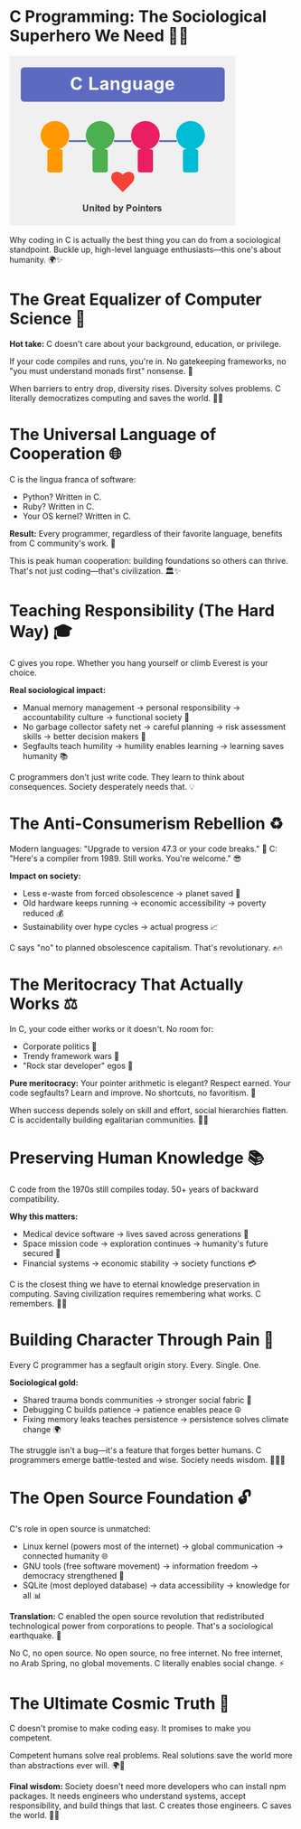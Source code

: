 # C Programming: The Sociological Superhero We Need 🦸‍♂️

![C Sociology](c-sociology.png)

Why coding in C is actually the best thing you can do from a sociological standpoint. Buckle up, high-level language enthusiasts—this one's about humanity. 🌍✨
<!-- end_slide -->

# The Great Equalizer of Computer Science 🤝

**Hot take:** C doesn't care about your background, education, or privilege.

If your code compiles and runs, you're in. No gatekeeping frameworks, no "you must understand monads first" nonsense. 💪

When barriers to entry drop, diversity rises. Diversity solves problems. C literally democratizes computing and saves the world. 🌈🚀
<!-- end_slide -->

# The Universal Language of Cooperation 🌐

C is the lingua franca of software:
- Python? Written in C.
- Ruby? Written in C.
- Your OS kernel? Written in C.

**Result:** Every programmer, regardless of their favorite language, benefits from C community's work. 🤝

This is peak human cooperation: building foundations so others can thrive. That's not just coding—that's civilization. 🏛️✨
<!-- end_slide -->

# Teaching Responsibility (The Hard Way) 🎓

C gives you rope. Whether you hang yourself or climb Everest is your choice.

**Real sociological impact:**
- Manual memory management → personal responsibility → accountability culture → functional society 🧠
- No garbage collector safety net → careful planning → risk assessment skills → better decision makers 🎯
- Segfaults teach humility → humility enables learning → learning saves humanity 📚

C programmers don't just write code. They learn to think about consequences. Society desperately needs that. 💡
<!-- end_slide -->

# The Anti-Consumerism Rebellion ♻️

Modern languages: "Upgrade to version 47.3 or your code breaks." 💸
C: "Here's a compiler from 1989. Still works. You're welcome." 😎

**Impact on society:**
- Less e-waste from forced obsolescence → planet saved 🌱
- Old hardware keeps running → economic accessibility → poverty reduced 💰
- Sustainability over hype cycles → actual progress 📈

C says "no" to planned obsolescence capitalism. That's revolutionary. ✊🔥
<!-- end_slide -->

# The Meritocracy That Actually Works ⚖️

In C, your code either works or it doesn't. No room for:
- Corporate politics 🚫
- Trendy framework wars 🚫
- "Rock star developer" egos 🚫

**Pure meritocracy:**
Your pointer arithmetic is elegant? Respect earned. Your code segfaults? Learn and improve. No shortcuts, no favoritism. 🎯

When success depends solely on skill and effort, social hierarchies flatten. C is accidentally building egalitarian communities. 🤝🌟
<!-- end_slide -->

# Preserving Human Knowledge 📚

C code from the 1970s still compiles today. 50+ years of backward compatibility.

**Why this matters:**
- Medical device software → lives saved across generations 🏥
- Space mission code → exploration continues → humanity's future secured 🚀
- Financial systems → economic stability → society functions 💳

C is the closest thing we have to eternal knowledge preservation in computing. Saving civilization requires remembering what works. C remembers. 🧠💾
<!-- end_slide -->

# Building Character Through Pain 💪

Every C programmer has a segfault origin story. Every. Single. One.

**Sociological gold:**
- Shared trauma bonds communities → stronger social fabric 🤝
- Debugging C builds patience → patience enables peace ☮️
- Fixing memory leaks teaches persistence → persistence solves climate change 🌍

The struggle isn't a bug—it's a feature that forges better humans. C programmers emerge battle-tested and wise. Society needs wisdom. 🧙‍♂️✨
<!-- end_slide -->

# The Open Source Foundation 🔓

C's role in open source is unmatched:
- Linux kernel (powers most of the internet) → global communication → connected humanity 🌐
- GNU tools (free software movement) → information freedom → democracy strengthened 🗽
- SQLite (most deployed database) → data accessibility → knowledge for all 📊

**Translation:** C enabled the open source revolution that redistributed technological power from corporations to people. That's a sociological earthquake. 🌋

No C, no open source. No open source, no free internet. No free internet, no Arab Spring, no global movements. C literally enables social change. ⚡
<!-- end_slide -->

# The Ultimate Cosmic Truth 🌟

C doesn't promise to make coding easy. It promises to make you competent.

Competent humans solve real problems. Real solutions save the world more than abstractions ever will. 🌍💪

**Final wisdom:** Society doesn't need more developers who can install npm packages. It needs engineers who understand systems, accept responsibility, and build things that last. C creates those engineers. C saves the world. 🚀✨
<!-- end_slide -->
